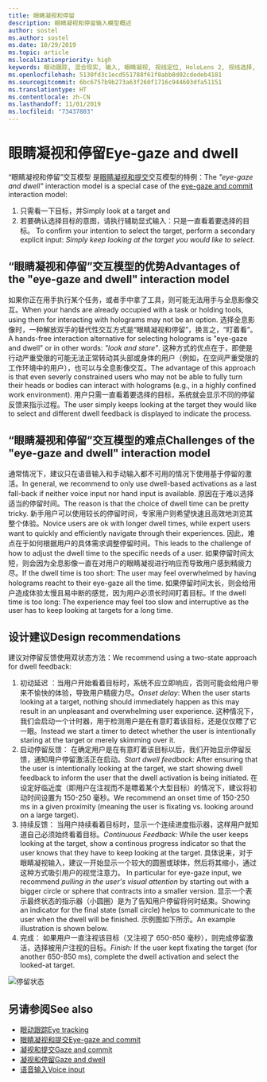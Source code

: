 ```yaml
---
title: 眼睛凝视和停留
description: 眼睛凝视和停留输入模型概述
author: sostel
ms.author: sostel
ms.date: 10/29/2019
ms.topic: article
ms.localizationpriority: high
keywords: 眼动跟踪, 混合现实, 输入, 眼睛凝视, 视线定位, HoloLens 2, 视线选择, 停留
ms.openlocfilehash: 5130fd3c1ecd551788f61f8abb8d02cdedeb4181
ms.sourcegitcommit: 6bc6757b9b273a63f260f1716c944603dfa51151
ms.translationtype: HT
ms.contentlocale: zh-CN
ms.lasthandoff: 11/01/2019
ms.locfileid: "73437803"
---
```

# <a name="eye-gaze-and-dwell"></a><span data-ttu-id="ee993-104">眼睛凝视和停留</span><span class="sxs-lookup"><span data-stu-id="ee993-104">Eye-gaze and dwell</span></span>

<span data-ttu-id="ee993-105">“眼睛凝视和停留”交互模型  是[眼睛凝视和提交](gaze-and-commit.md)交互模型的特例：</span><span class="sxs-lookup"><span data-stu-id="ee993-105">The _"eye-gaze and dwell"_ interaction model is a special case of the [eye-gaze and commit](gaze-and-commit.md) interaction model:</span></span>
1. <span data-ttu-id="ee993-106">只需看一下目标，并</span><span class="sxs-lookup"><span data-stu-id="ee993-106">Simply look at a target and</span></span> 
2. <span data-ttu-id="ee993-107">若要确认选择目标的意图，请执行辅助显式输入：只是一直看着要选择的目标。 </span><span class="sxs-lookup"><span data-stu-id="ee993-107">To confirm your intention to select the target, perform a secondary explicit input: _Simply keep looking at the target you would like to select_.</span></span>

## <a name="advantages-of-the-eye-gaze-and-dwell-interaction-model"></a><span data-ttu-id="ee993-108">“眼睛凝视和停留”交互模型的优势</span><span class="sxs-lookup"><span data-stu-id="ee993-108">Advantages of the "eye-gaze and dwell" interaction model</span></span> 
<span data-ttu-id="ee993-109">如果你正在用手执行某个任务，或者手中拿了工具，则可能无法用手与全息影像交互。</span><span class="sxs-lookup"><span data-stu-id="ee993-109">When your hands are already occupied with a task or holding tools, using them for interacting with holograms may not be an option.</span></span>
<span data-ttu-id="ee993-110">选择全息影像时，一种解放双手的替代性交互方式是“眼睛凝视和停留”，换言之，“盯着看”。 </span><span class="sxs-lookup"><span data-stu-id="ee993-110">A hands-free interaction alternative for selecting holograms is "eye-gaze and dwell" or in other words: _"look and stare"_.</span></span> <span data-ttu-id="ee993-111">这种方式的优点在于，即使是行动严重受限的可能无法正常转动其头部或身体的用户（例如，在空间严重受限的工作环境中的用户），也可以与全息影像交互。</span><span class="sxs-lookup"><span data-stu-id="ee993-111">The advantage of this approach is that even severly constrained users who may not be able to fully turn their heads or bodies can interact with holograms (e.g., in a highly confined work environment).</span></span>
<span data-ttu-id="ee993-112">用户只需一直看着要选择的目标，系统就会显示不同的停留反馈来指示过程。</span><span class="sxs-lookup"><span data-stu-id="ee993-112">The user simply keeps looking at the target they would like to select and different dwell feedback is displayed to indicate the process.</span></span>


## <a name="challenges-of-the-eye-gaze-and-dwell-interaction-model"></a><span data-ttu-id="ee993-113">“眼睛凝视和停留”交互模型的难点</span><span class="sxs-lookup"><span data-stu-id="ee993-113">Challenges of the "eye-gaze and dwell" interaction model</span></span>
<span data-ttu-id="ee993-114">通常情况下，建议只在语音输入和手动输入都不可用的情况下使用基于停留的激活。</span><span class="sxs-lookup"><span data-stu-id="ee993-114">In general, we  recommend to only use dwell-based activations as a last fall-back if neither voice input nor hand input is available.</span></span> <span data-ttu-id="ee993-115">原因在于难以选择适当的停留时间。</span><span class="sxs-lookup"><span data-stu-id="ee993-115">The reason is that the choice of dwell time can be pretty tricky.</span></span> <span data-ttu-id="ee993-116">新手用户可以使用较长的停留时间，专家用户则希望快速且高效地浏览其整个体验。</span><span class="sxs-lookup"><span data-stu-id="ee993-116">Novice users are ok with longer dwell times, while expert users want to quickly and efficiently navigate through their experiences.</span></span> <span data-ttu-id="ee993-117">因此，难点在于如何根据用户的具体需求调整停留时间。</span><span class="sxs-lookup"><span data-stu-id="ee993-117">This leads to the challenge of how to adjust the dwell time to the specific needs of a user.</span></span>
<span data-ttu-id="ee993-118">如果停留时间太短，则会因为全息影像一直在对用户的眼睛凝视进行响应而导致用户感到精疲力尽。</span><span class="sxs-lookup"><span data-stu-id="ee993-118">If the dwell time is too short: The user may feel overwhelmed by having holograms reacht to their eye-gaze all the time.</span></span> <span data-ttu-id="ee993-119">如果停留时间太长，则会给用户造成体验太慢且易中断的感觉，因为用户必须长时间盯着目标。</span><span class="sxs-lookup"><span data-stu-id="ee993-119">If the dwell time is too long: The experience may feel too slow and interruptive as the user has to keep looking at targets for a long time.</span></span>

## <a name="design-recommendations"></a><span data-ttu-id="ee993-120">设计建议</span><span class="sxs-lookup"><span data-stu-id="ee993-120">Design recommendations</span></span>
<span data-ttu-id="ee993-121">建议对停留反馈使用双状态方法：</span><span class="sxs-lookup"><span data-stu-id="ee993-121">We recommend using a two-state approach for dwell feedback:</span></span>
1. <span data-ttu-id="ee993-122">初动延迟  ：当用户开始看着目标时，系统不应立即响应，否则可能会给用户带来不愉快的体验，导致用户精疲力尽。</span><span class="sxs-lookup"><span data-stu-id="ee993-122">*Onset delay*: When the user starts looking at a target, nothing should immediately happen as this may result in an unpleasant and overwhelming user experience.</span></span> <span data-ttu-id="ee993-123">这种情况下，我们会启动一个计时器，用于检测用户是在有意盯着该目标，还是仅仅瞟了它一眼。</span><span class="sxs-lookup"><span data-stu-id="ee993-123">Instead we start a timer to detect whether the user is intentionally staring at the target or merely skimming over it.</span></span>
2. <span data-ttu-id="ee993-124">启动停留反馈：  在确定用户是在有意盯着该目标以后，我们开始显示停留反馈，通知用户停留激活正在启动。</span><span class="sxs-lookup"><span data-stu-id="ee993-124">*Start dwell feedback:* After ensuring that the user is intentionally looking at the target, we start showing dwell feedback to inform the user that the dwell activation is being initiated.</span></span> <span data-ttu-id="ee993-125">在设定好临近度（即用户在注视而不是瞟着某个大型目标）的情况下，建议将初动时间设置为 150-250 毫秒。</span><span class="sxs-lookup"><span data-stu-id="ee993-125">We recommend an onset time of 150-250 ms in a given proximity (meaning the user is fixating vs. looking around on a large target).</span></span>  
3. <span data-ttu-id="ee993-126">持续反馈：  当用户持续看着目标时，显示一个连续进度指示器，这样用户就知道自己必须始终看着目标。</span><span class="sxs-lookup"><span data-stu-id="ee993-126">*Continuous Feedback:* While the user keeps looking at the target, show a continous progress indicator so that the user knows that they have to keep looking at the target.</span></span> <span data-ttu-id="ee993-127">具体说来，对于眼睛凝视输入，建议一开始显示一个较大的圆圈或球体，然后将其缩小，通过这种方式吸引用户的视觉注意力。 </span><span class="sxs-lookup"><span data-stu-id="ee993-127">In particular for eye-gaze input, we recommend _pulling in the user's visual attention_ by starting out with a bigger circle or sphere that contracts into a smaller version.</span></span> <span data-ttu-id="ee993-128">显示一个表示最终状态的指示器（小圆圈）是为了告知用户停留将何时结束。</span><span class="sxs-lookup"><span data-stu-id="ee993-128">Showing an indicator for the final state (small circle) helps to communicate to the user when the dwell will be finished.</span></span> <span data-ttu-id="ee993-129">示例图如下所示。</span><span class="sxs-lookup"><span data-stu-id="ee993-129">An example illustration is shown below.</span></span> 
4. <span data-ttu-id="ee993-130">完成：  如果用户一直注视该目标（又注视了 650-850 毫秒），则完成停留激活，选择被用户注视的目标。</span><span class="sxs-lookup"><span data-stu-id="ee993-130">*Finish:* If the user kept fixating the target (for another 650-850 ms), complete the dwell activation and select the looked-at target.</span></span>

![停留状态](images/eyes_dwellstate_recommendation.png)<br>

## <a name="see-also"></a><span data-ttu-id="ee993-132">另请参阅</span><span class="sxs-lookup"><span data-stu-id="ee993-132">See also</span></span>
* [<span data-ttu-id="ee993-133">眼动跟踪</span><span class="sxs-lookup"><span data-stu-id="ee993-133">Eye tracking</span></span>](eye-tracking.md)
* [<span data-ttu-id="ee993-134">眼睛凝视和提交</span><span class="sxs-lookup"><span data-stu-id="ee993-134">Eye-gaze and commit</span></span>](gaze-and-commit-eyes.md)
* [<span data-ttu-id="ee993-135">凝视和提交</span><span class="sxs-lookup"><span data-stu-id="ee993-135">Gaze and commit</span></span>](gaze-and-commit.md)
* [<span data-ttu-id="ee993-136">凝视和停留</span><span class="sxs-lookup"><span data-stu-id="ee993-136">Gaze and dwell</span></span>](gaze-and-dwell.md)
* [<span data-ttu-id="ee993-137">语音输入</span><span class="sxs-lookup"><span data-stu-id="ee993-137">Voice input</span></span>](voice-design.md)
